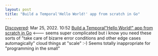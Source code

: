 ```yaml
---
layout: post
title: "Build a Temporal'Hello World!' app from scratch in Go"
---
```

[Discovered](http://rolandtanglao.com/2020/07/29/p1-blogthis-checkvist-list-links-to-blog/): Mar 25, 2022. 10:52 [Build a Temporal"Hello World!" app from scratch in Go](https://docs.temporal.io/docs/go/hello-world-tutorial/) <--- seems super complicated but i know you need these sorts of "take care of bizarre error conditions and other edge cases automagically" cloud things at "scale" :-)  Seems totally inappropriate for "programming in the small"
